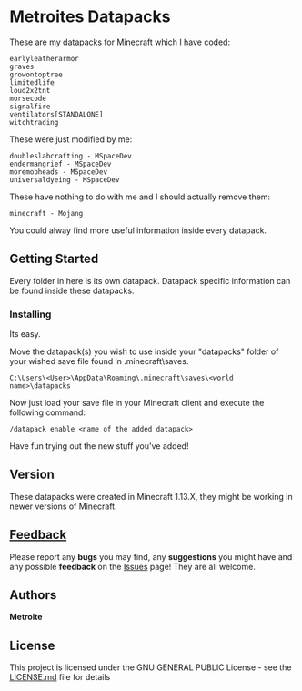 # Metroites Datapacks

These are my datapacks for Minecraft which I have coded:
```
earlyleatherarmor
graves
growontoptree
limitedlife
loud2x2tnt
morsecode
signalfire
ventilators[STANDALONE]
witchtrading
```

These were just modified by me:
```
doubleslabcrafting - MSpaceDev
endermangrief - MSpaceDev
moremobheads - MSpaceDev
universaldyeing - MSpaceDev
```

These have nothing to do with me and I should actually remove them:
```
minecraft - Mojang
```

You could alway find more useful information inside every datapack.

## Getting Started

Every folder in here is its own datapack. Datapack specific information can be found inside these datapacks.

### Installing

Its easy.

Move the datapack(s) you wish to use inside your "datapacks" folder of your wished save file found in .minecraft\saves.

```
C:\Users\<User>\AppData\Roaming\.minecraft\saves\<world name>\datapacks
```

Now just load your save file in your Minecraft client and execute the following command:

```
/datapack enable <name of the added datapack>
```

Have fun trying out the new stuff you've added!

## Version

These datapacks were created in Minecraft 1.13.X, they might be working in newer versions of Minecraft.

## [Feedback](https://github.com/Metroite/datapacks/issues)

Please report any **bugs** you may find, any **suggestions** you might have and any possible **feedback** on the [Issues](https://github.com/Metroite/datapacks/issues) page! They are all welcome.

## Authors

**Metroite**

## License

This project is licensed under the GNU GENERAL PUBLIC License - see the [LICENSE.md](LICENSE.md) file for details
